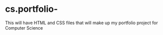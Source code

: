 # cs.portfolio-
This will have HTML and CSS files that will make up my portfolio project for Computer Science
